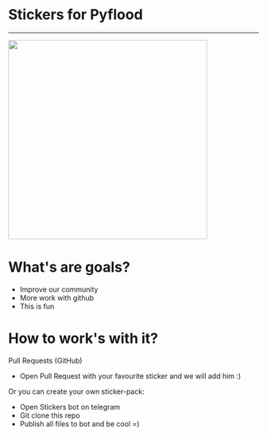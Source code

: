 # Stickers for Pyflood 

----

<p float="left">
  <img src="https://github.com/NameEgor/python_flood_stickers/blob/main/photo_2021-09-26%2018.05.00.jpeg?raw=true" width="400">

</p>



# What's are goals?

- Improve our community 
- More work with github
- This is fun  


# How to work's with it? 

Pull Requests (GitHub)
- Open Pull Request with your favourite sticker and we will add him :)

Or you can create your own sticker-pack:

- Open Stickers bot on telegram
- Git clone this repo 
- Publish all files to bot and be cool =)
